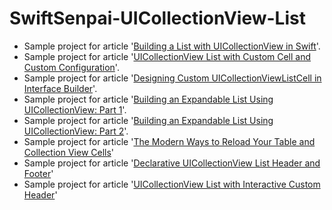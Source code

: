 # SwiftSenpai-UICollectionView-List
- Sample project for article '[Building a List with UICollectionView in Swift](https://swiftsenpai.com/development/uicollectionview-list-basic/)'.
- Sample project for article '[UICollectionView List with Custom Cell and Custom Configuration](https://swiftsenpai.com/development/uicollectionview-list-custom-cell/)'.
- Sample project for article '[Designing Custom UICollectionViewListCell in Interface Builder](https://swiftsenpai.com/development/custom-uicollectionviewlistcell-in-ib/)'.
- Sample project for article '[Building an Expandable List Using UICollectionView: Part 1](https://swiftsenpai.com/development/collectionview-expandable-list-part1/)'.
- Sample project for article '[Building an Expandable List Using UICollectionView: Part 2](https://swiftsenpai.com/development/collectionview-expandable-list-part2/)'.
- Sample project for article '[The Modern Ways to Reload Your Table and Collection View Cells](https://swiftsenpai.com/development/modern-ways-reload-cells/)'
- Sample project for article '[Declarative UICollectionView List Header and Footer](https://swiftsenpai.com/development/declarative-list-header-footer/)'
- Sample project for article '[UICollectionView List with Interactive Custom Header](https://swiftsenpai.com/development/list-interactive-custom-header/)'

